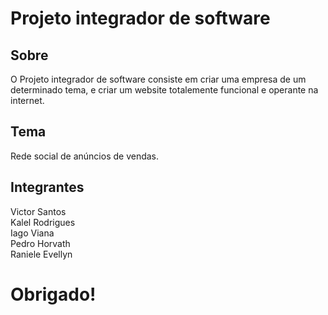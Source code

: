 # Projeto integrador de software

## Sobre
O Projeto integrador de software consiste em criar uma empresa de um determinado tema, e criar um website totalemente
funcional e operante na internet.

## Tema
Rede social de anúncios de vendas.

## Integrantes
Victor Santos <br/>
Kalel Rodrigues <br/>
Iago Viana <br/>
Pedro Horvath <br/>
Raniele Evellyn

# Obrigado!
